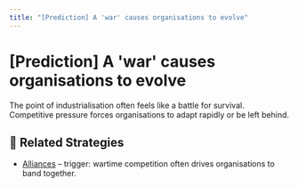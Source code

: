 ```yaml
---
title: "[Prediction] A 'war' causes organisations to evolve"
---
```


# [Prediction] A 'war' causes organisations to evolve

The point of industrialisation often feels like a battle for survival. Competitive pressure forces organisations to adapt rapidly or be left behind.

## 🔀 Related Strategies

- [Alliances](/strategies/ecosystem/alliances) – trigger: wartime competition often drives organisations to band together.

